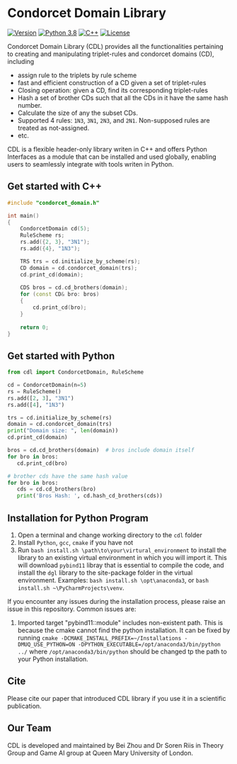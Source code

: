 # Condorcet Domain Library 

[![Version](https://img.shields.io/badge/Version-1.1-green.svg)]()
[![Python 3.8](https://img.shields.io/badge/Python-3.6+-blue.svg)](https://www.python.org/downloads/release/python-380/)
[![C++](https://img.shields.io/badge/C++-17-blue.svg?style=flat&logo=c%2B%2B)]()
[![License](https://img.shields.io/badge/License-Apache%202.0-blue.svg)](./license)

Condorcet Domain Library (CDL) provides all the functionalities pertaining to 
creating and manipulating triplet-rules and condorcet domains (CD), including
- assign rule to the triplets by rule scheme
- fast and efficient construction of a CD given a set of triplet-rules
- Closing operation: given a CD, find its corresponding triplet-rules
- Hash a set of brother CDs such that all the CDs in it have the same hash number. 
- Calculate the size of any the subset CDs.
- Supported 4 rules: `1N3`, `3N1`, `2N3`, and `2N1`. Non-supposed rules are treated as not-assigned.
- etc.

CDL is a flexible header-only library writen in C++ and offers Python Interfaces as a module that can be
installed and used globally, enabling users to seamlessly integrate with tools writen in Python.

## Get started with C++
```c++
#include "condorcet_domain.h"

int main()
{
    CondorcetDomain cd(5);
    RuleScheme rs;
    rs.add({2, 3}, "3N1");
    rs.add({4}, "1N3");

    TRS trs = cd.initialize_by_scheme(rs);
    CD domain = cd.condorcet_domain(trs);
    cd.print_cd(domain);
    
    CDS bros = cd.cd_brothers(domain);
    for (const CD& bro: bros)
    {
        cd.print_cd(bro);
    }
    
    return 0;
}
```

## Get started with Python
```python
from cdl import CondorcetDomain, RuleScheme

cd = CondorcetDomain(n=5)
rs = RuleScheme()
rs.add([2, 3], "3N1")
rs.add([4], "1N3")

trs = cd.initialize_by_scheme(rs)
domain = cd.condorcet_domain(trs)
print("Domain size: ", len(domain))
cd.print_cd(domain)

bros = cd.cd_brothers(domain)  # bros include domain itself
for bro in bros:
   cd.print_cd(bro)

# brother cds have the same hash value
for bro in bros:
   cds = cd.cd_brothers(bro)
   print('Bros Hash: ', cd.hash_cd_brothers(cds))
```

## Installation for Python Program

1. Open a terminal and change working directory to the `cdl` folder
2. Install `Python`, `gcc`, `cmake` if you have not
3. Run `bash install.sh \path\to\your\virtural_environment` to install the library to an existing virtual environment in which you will import it. This will download `pybind11` libray that is essential to compile the code,
   and install the `dgl` library to the site-package folder in the virtual environment.
   Examples: `bash install.sh \opt\anaconda3`, or `bash install.sh ~\PyCharmProjects\venv`. 


If you encounter any issues during the installation process, please raise an issue in this repository. Common issues are:
1. Imported target "pybind11::module" includes non-existent path. This is because the cmake cannot find the python installation.
It can be fixed by running `cmake -DCMAKE_INSTALL_PREFIX=~/Installations -DMUQ_USE_PYTHON=ON -DPYTHON_EXECUTABLE=/opt/anaconda3/bin/python ../`
where `/opt/anaconda3/bin/python` should be changed tp the path to your Python installation. 


## Cite
Please cite our paper that introduced CDL library if you use it in a scientific publication. 


## Our Team
CDL is developed and maintained by Bei Zhou and Dr Soren Riis 
in Theory Group and Game AI group at Queen Mary University of London. 





